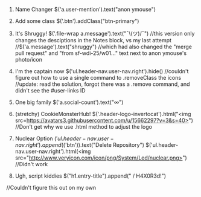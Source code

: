 1. Name Changer
$('a.user-mention').text("anon ymouse")

2. Add some class
$('.btn').addClass("btn-primary")

3. It's Shruggy!
$('.file-wrap a.message').text("¯\(ツ)/¯")
//this version only changes the desciptions in the Notes block, vs my last attempt
//$('a.message').text("shruggy")
//which had also changed the "merge pull request" and "from sf-wdi-25/w01..." text next to anon ymouse's photo/icon

4. I'm the captain now
$('ul.header-nav.user-nav.right').hide()
//couldn't figure out how to use a single command to .removeClass the icons
//update: read the solution, forgot there was a .remove command, and didn't see the #user-links ID

5. One big family
$('a.social-count').text("∞")

6. (stretchy) CookieMonsterHub!
$('.header-logo-invertocat').html("<img src=https://avatars3.githubusercontent.com/u/15662297?v=3&s=40>")
//Don't get why we use .html method to adjust the logo

7. Nuclear Option
$('ul.header-nav.user-nav.right').append($('btn')).text("Delete Repository")
$('ul.header-nav.user-nav.right').html(<img src="http://www.veryicon.com/icon/png/System/Led/nuclear.png>")
//Didn't work

8. Ugh, script kiddies
$("h1.entry-title").append(" / H4X0R3d!")

//Couldn't figure this out on my own